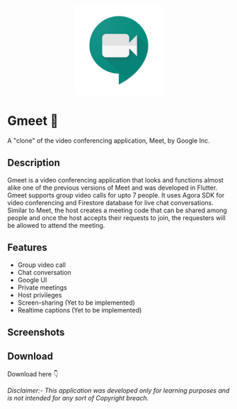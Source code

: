 <div align="center">
  <img src="android/app/src/main/ic_launcher-playstore.png" width="200">
</div>

# Gmeet 🤳

A "clone" of the video conferencing application, Meet, by Google Inc.

## Description
Gmeet is a video conferencing application that looks and functions almost alike one of the previous versions of Meet and was developed in Flutter. 
Gmeet supports group video calls for upto 7 people. 
It uses Agora SDK for video conferencing and Firestore database for live chat conversations. 
Similar to Meet, the host creates a meeting code that can be shared among people and
once the host accepts their requests to join, the requesters will be allowed to attend the meeting.

## Features
- Group video call
- Chat conversation
- Google UI
- Private meetings
- Host privileges
- Screen-sharing (Yet to be implemented)
- Realtime captions (Yet to be implemented)

## Screenshots

## Download
Download here 👇


_Disclaimer:- This application was developed only for learning purposes and is not intended for any sort of Copyright breach._
